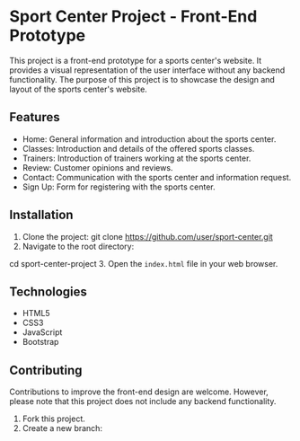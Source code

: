 # Sport Center Project - Front-End Prototype

This project is a front-end prototype for a sports center's website. It provides a visual representation of the user interface without any backend functionality. The purpose of this project is to showcase the design and layout of the sports center's website.

## Features

- Home: General information and introduction about the sports center.
- Classes: Introduction and details of the offered sports classes.
- Trainers: Introduction of trainers working at the sports center.
- Review: Customer opinions and reviews.
- Contact: Communication with the sports center and information request.
- Sign Up: Form for registering with the sports center.

## Installation

1. Clone the project:
git clone https://github.com/user/sport-center.git
2. Navigate to the root directory:

cd sport-center-project
3. Open the `index.html` file in your web browser.

## Technologies

- HTML5
- CSS3
- JavaScript
- Bootstrap

## Contributing

Contributions to improve the front-end design are welcome. However, please note that this project does not include any backend functionality.

1. Fork this project.
2. Create a new branch:

